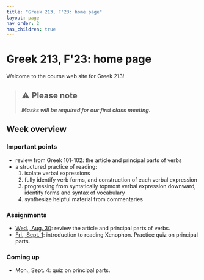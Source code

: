 ```yaml
---
title: "Greek 213, F'23: home page"
layout: page
nav_order: 2
has_children: true
---
```


# Greek 213, F'23: home page



Welcome to the course web site for Greek 213!



> ## ⚠️ Please note
>
> ***Masks will be required for our first class meeting.***



## Week overview

### Important points

- review from Greek 101-102: the article and principal parts of verbs
- a structured practice of reading:
    1. isolate verbal expressions
    1. fully identify verb forms, and construction of each verbal expression
    1. progressing from syntatically topmost verbal expression downward, identify forms and syntax of vocabulary
    1. synthesize helpful material from commentaries

### Assignments

- [Wed., Aug. 30](./classes/intro/): review the article and principal parts of verbs.
- [Fri., Sept. 1](./classes/a_practice/): introduction to reading Xenophon.  Practice quiz on principal parts.


### Coming up

- Mon., Sept. 4:  quiz on principal parts.
